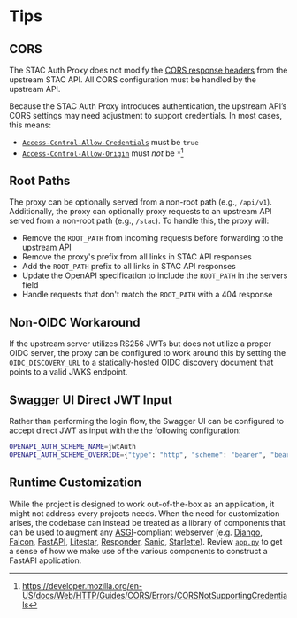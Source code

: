 # Tips

## CORS

The STAC Auth Proxy does not modify the [CORS response headers](https://developer.mozilla.org/en-US/docs/Web/HTTP/Guides/CORS#the_http_response_headers) from the upstream STAC API. All CORS configuration must be handled by the upstream API.  

Because the STAC Auth Proxy introduces authentication, the upstream API’s CORS settings may need adjustment to support credentials. In most cases, this means:

* [`Access-Control-Allow-Credentials`](https://developer.mozilla.org/en-US/docs/Web/HTTP/Reference/Headers/Access-Control-Allow-Credentials) must be `true`  
* [`Access-Control-Allow-Origin`](https://developer.mozilla.org/en-US/docs/Web/HTTP/Reference/Headers/Access-Control-Allow-Origin) must _not_ be `*`[^CORSNotSupportingCredentials]  

[^CORSNotSupportingCredentials]: https://developer.mozilla.org/en-US/docs/Web/HTTP/Guides/CORS/Errors/CORSNotSupportingCredentials

## Root Paths

The proxy can be optionally served from a non-root path (e.g., `/api/v1`). Additionally, the proxy can optionally proxy requests to an upstream API served from a non-root path (e.g., `/stac`). To handle this, the proxy will:

- Remove the `ROOT_PATH` from incoming requests before forwarding to the upstream API
- Remove the proxy's prefix from all links in STAC API responses
- Add the `ROOT_PATH` prefix to all links in STAC API responses
- Update the OpenAPI specification to include the `ROOT_PATH` in the servers field
- Handle requests that don't match the `ROOT_PATH` with a 404 response

## Non-OIDC Workaround

If the upstream server utilizes RS256 JWTs but does not utilize a proper OIDC server, the proxy can be configured to work around this by setting the `OIDC_DISCOVERY_URL` to a statically-hosted OIDC discovery document that points to a valid JWKS endpoint.

## Swagger UI Direct JWT Input

Rather than performing the login flow, the Swagger UI can be configured to accept direct JWT as input with the the following configuration:

```sh
OPENAPI_AUTH_SCHEME_NAME=jwtAuth
OPENAPI_AUTH_SCHEME_OVERRIDE={"type": "http", "scheme": "bearer", "bearerFormat": "JWT", "description": "Paste your raw JWT here. This API uses Bearer token authorization."}
```

## Runtime Customization

While the project is designed to work out-of-the-box as an application, it might not address every projects needs. When the need for customization arises, the codebase can instead be treated as a library of components that can be used to augment any [ASGI](https://asgi.readthedocs.io/en/latest/)-compliant webserver (e.g. [Django](https://docs.djangoproject.com/en/3.0/topics/async/), [Falcon](https://falconframework.org/), [FastAPI](https://github.com/tiangolo/fastapi), [Litestar](https://litestar.dev/), [Responder](https://responder.readthedocs.io/en/latest/), [Sanic](https://sanic.dev/), [Starlette](https://www.starlette.io/)). Review [`app.py`](https://github.com/developmentseed/stac-auth-proxy/blob/main/src/stac_auth_proxy/app.py) to get a sense of how we make use of the various components to construct a FastAPI application.
